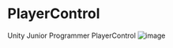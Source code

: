 # PlayerControl
Unity Junior Programmer PlayerControl
![image](https://user-images.githubusercontent.com/100125343/183363583-14d50d98-224f-4c4e-98cc-19f6da8fab60.png)

